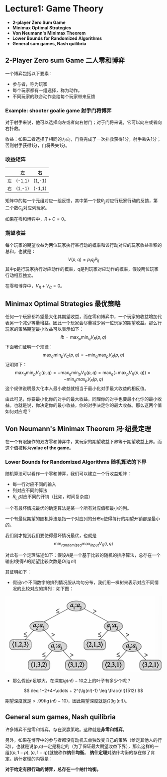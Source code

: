 # Lecture1: Game Theory

- **2-player Zero Sum Game**
- **Minimax Optimal  Strategies**
- **Von Neumann's Minimax Theorem**
- **Lower Bounds for Randomized Algorithms**
- **General sum games, Nash quilibria**

## 2-Player Zero sum Game 二人零和博弈

一个博弈包括以下要素：

- 参与者，称为玩家
- 每个玩家都有一组选择，称为动作。
- 不同玩家的联合动作会给每个玩家带来反馈

### Example: shooter goalie game 射手门将博弈

对于射手来说，他可以选择向左或者向右射门；对于门将来说，它可以向左或者向右扑救。

收益：如果二者选择了相同的方向，门将完成了一次扑救获得1分，射手丢失1分；否则射手获得1分，门将丢失1分。

### 收益矩阵

|   | 左 | 右 |
|---|---|---|
| 左 | (-1,1) | (1,-1) |
| 右 | (1,-1)  | (-1,1) |

矩阵中的每一个元组对应一组反馈，其中第一个数$R_{ij}$对应行玩家行动的反馈，第二个数$C_{ij}$对应列玩家。

如果在零和博弈中，$R+C=0$。

### 期望收益

每个玩家的期望收益为两位玩家执行某行动的概率和该行动对应的玩家收益乘积的总和，也就是：
$$
    V(p,q) = p_i q_j P_{ij}
$$
其中p是行玩家执行对应动作的概率，q是列玩家对应动作的概率，假设两位玩家行动相互独立。

在零和博弈中，$V_R + V_C = 0$。

## Minimax Optimal Strategies 最优策略

任何一个玩家都希望最大化其期望收益，而在零和博弈中，一个玩家的收益增加代表另一个减少等量增益。因此一个玩家会尽量减少另一位玩家的期望收益。那么行玩家的策略期望最小收益可以表示如下：
$$
    lb = \max_p \min_q V_R(p,q)
$$
下面我们证明一个规律：
$$
    \max_q \min_p V_C(p,q) = -\min_q \max_p V_R(p,q)
$$
证明如下：
$$
    \max_q \min_p V_C(p,q) = -\max_q \min_p V_R(p,q)
    = \max_q (-\max_p V_R(p,q))
    = -\min_q max_p V_R(p,q)
$$
这个规律说明最大化本人最小收益就相当于最小化对手最大收益的相反值。

由此可见，你要最小化你的对手的最大收益，同理你的对手也要最小化你的最小收益。也就是说，你决定你的最小收益，你的对手决定你的最大收益。那么这两个值如何对应呢？

## Von Neumann's Minimax Theorem 冯·纽曼定理

在一个有限操作的双方零和博弈中，某玩家的期望收益下界等于期望收益上界。而这个值被称为**value of the game**。

### Lower Bounds for Randomized Algorithms 随机算法的下界

随机算法可以看作一个零和博弈，我们可以建立一个行收益矩阵：

- 每一行对应不同的输入
- 列对应不同的算法
- $R_{i,j}$对应不同的开销（比如，时间复杂度）

一个有最坏情况最优的确定算法是某一个所有对应值都最小的列。

一个有最优期望的随机算法是指一个对应列的分布q使得每行的期望开销都是最小的。

我们刚才提到我们要使得最坏情况最优，也就是
$$
    \min_{randomized} \max_{input} V_R(i,q)
$$

对此有一个定理陈述如下：假设$A$是一个基于比较的随机的排序算法，总存在一个输出$I$使得$A$的期望比较次数是$\Omega(\lg n!)$

其证明如下：

- 假设n个不同数字的排列情况服从均匀分布，我们用一棵树来表示对应不同情况的比较对应的排列：如下图：

![randomized sorting](./img/randomized_sorting.png)

- 那么假设n足够大，在深度$lg(n!)-10$之上的叶子有多少个呢？

$$
    \leq 1+2+4+\cdots + 2^{\lg(n!)-1} \leq \frac{n!}{512}
$$

期望深度就是$>.99(\lg(n!)-10)$，因此期望深度就是$\Omega(\lg(n!))$。

## General sum games, Nash quilibria

许多博弈不是零和博弈，存在双赢策略。这种就是**非零和博弈**。

另外，如果在博弈中的参与者都没有动机去单独改变自己的策略（给定其他人的行动），也就是说(p,q)一定是稳定的（为了保证最大期望收益下界），那么这样的一组$((p,1-p),(q,1-q))$就被称作**纳什均衡**。
**纳什定理**对纳什均衡的存在做了肯定。纳什定理的内容是：

**对于给定有限行动的博弈，总存在一个纳什均衡。**
